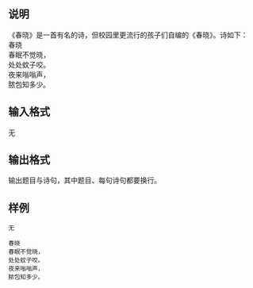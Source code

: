 <h2>说明</h2>

《春晓》是一首有名的诗，但校园里更流行的孩子们自编的《春晓》。诗如下：<br />
春晓<br />
春眠不觉晓，<br />
处处蚊子咬。<br />
夜来嗡嗡声，<br />
脓包知多少。
<h2>输入格式</h2>

无

<h2>输出格式</h2>

输出题目与诗句，其中题目、每句诗句都要换行。

<h2>样例</h2>
<pre><code class="language-input1">无</code></pre><pre><code class="language-output1">春晓
春眠不觉晓，
处处蚊子咬。
夜来嗡嗡声，
脓包知多少。</code></pre>
